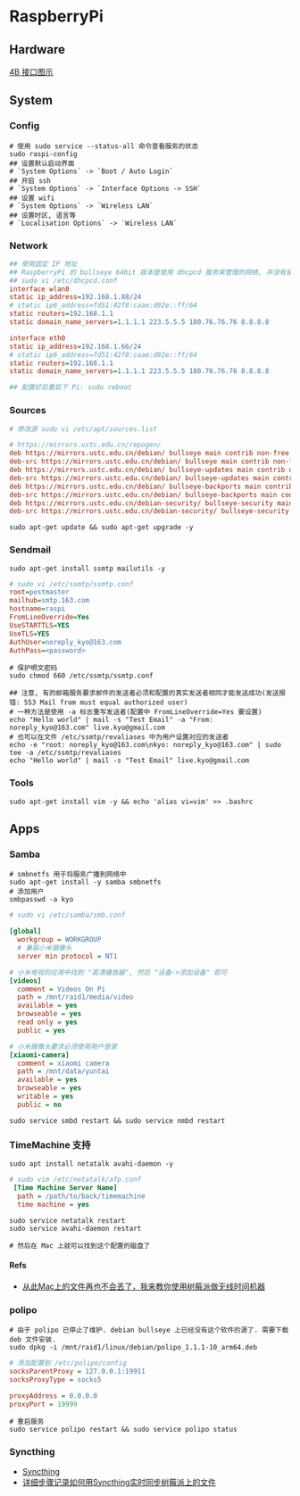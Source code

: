 # RaspberryPi
## Hardware
[4B 接口图示](https://img.alicdn.com/imgextra/i4/2206530532867/O1CN01ZL9ZPk1X385HNnOpj_!!2206530532867.jpg)

## System

### Config
```shell
# 使用 sudo service --status-all 命令查看服务的状态
sudo raspi-config
## 设置默认启动界面
# `System Options` -> `Boot / Auto Login`
## 开启 ssh
# `System Options` -> `Interface Options -> SSH`
## 设置 wifi
# `System Options` -> `Wireless LAN`
## 设置时区, 语言等
# `Localisation Options` -> `Wireless LAN`
```

### Network 
```ini
## 使用固定 IP 地址
## RaspberryPi 的 bullseye 64bit 版本是使用 dhcpcd 服务来管理的网络, 并没有使用 networking
## sudo vi /etc/dhcpcd.conf
interface wlan0
static ip_address=192.168.1.88/24
# static ip6_address=fd51:42f8:caae:d92e::ff/64
static routers=192.168.1.1
static domain_name_servers=1.1.1.1 223.5.5.5 180.76.76.76 8.8.8.8

interface eth0
static ip_address=192.168.1.66/24
# static ip6_address=fd51:42f8:caae:d92e::ff/64
static routers=192.168.1.1
static domain_name_servers=1.1.1.1 223.5.5.5 180.76.76.76 8.8.8.8

## 配置好后重启下 Pi: sudo reboot
```

### Sources

```ini
# 修改源 sudo vi /etc/apt/sources.list

# https://mirrors.ustc.edu.cn/repogen/
deb https://mirrors.ustc.edu.cn/debian/ bullseye main contrib non-free
deb-src https://mirrors.ustc.edu.cn/debian/ bullseye main contrib non-free
deb https://mirrors.ustc.edu.cn/debian/ bullseye-updates main contrib non-free
deb-src https://mirrors.ustc.edu.cn/debian/ bullseye-updates main contrib non-free
deb https://mirrors.ustc.edu.cn/debian/ bullseye-backports main contrib non-free
deb-src https://mirrors.ustc.edu.cn/debian/ bullseye-backports main contrib non-free
deb https://mirrors.ustc.edu.cn/debian-security/ bullseye-security main contrib non-free
deb-src https://mirrors.ustc.edu.cn/debian-security/ bullseye-security main contrib non-free

```

```shell
sudo apt-get update && sudo apt-get upgrade -y
```

### Sendmail
```shell
sudo apt-get install ssmtp mailutils -y
```

```ini
# sudo vi /etc/ssmtp/ssmtp.conf
root=postmaster
mailhub=smtp.163.com
hostname=raspi
FromLineOverride=Yes
UseSTARTTLS=YES
UseTLS=YES
AuthUser=noreply_kyo@163.com
AuthPass=<password>
```

```shell
# 保护明文密码
sudo chmod 660 /etc/ssmtp/ssmtp.conf

## 注意, 有的邮箱服务要求邮件的发送者必须和配置的真实发送者相同才能发送成功(发送报错: 553 Mail from must equal authorized user)
# 一种方法是使用 -a 标志重写发送者(配置中 FromLineOverride=Yes 要设置)
echo "Hello world" | mail -s "Test Email" -a "From: noreply_kyo@163.com" live.kyo@gmail.com
# 也可以在文件 /etc/ssmtp/revaliases 中为用户设置对应的发送者 
echo -e "root: noreply_kyo@163.com\nkyo: noreply_kyo@163.com" | sudo tee -a /etc/ssmtp/revaliases 
echo "Hello world" | mail -s "Test Email" live.kyo@gmail.com
```

### Tools
```shell
sudo apt-get install vim -y && echo 'alias vi=vim' >> .bashrc
```

## Apps
### Samba
```shell
# smbnetfs 用于将服务广播到网络中
sudo apt-get install -y samba smbnetfs
# 添加用户
smbpasswd -a kyo 
```
```ini
# sudo vi /etc/samba/smb.conf

[global]
  workgroup = WORKGROUP
  # 兼容小米摄像头
  server min protocol = NT1

# 小米电视的应用中找到 "高清播放器", 然后 "设备->添加设备" 即可
[videos]
  comment = Videos On Pi
  path = /mnt/raid1/media/video
  available = yes
  browseable = yes
  read only = yes
  public = yes

# 小米摄像头要求必须使用用户登录
[xiaomi-camera]
  comment = xiaomi camera
  path = /mnt/data/yuntai
  available = yes
  browseable = yes
  writable = yes
  public = no

```

```shell
sudo service smbd restart && sudo service nmbd restart
```

### TimeMachine 支持

```shell
sudo apt install netatalk avahi-daemon -y
```
```ini
# sudo vim /etc/netatalk/afp.conf
 [Time Machine Server Name]
  path = /path/to/back/timemachine
  time machine = yes
```

```shell
sudo service netatalk restart
sudo service avahi-daemon restart

# 然后在 Mac 上就可以找到这个配置的磁盘了
```

#### Refs
* [从此Mac上的文件再也不会丟了，我来教你使用树莓派做无线时间机器](https://zhuanlan.zhihu.com/p/335259509)


### polipo
```shell
# 由于 polipo 已停止了维护. debian bullseye 上已经没有这个软件的源了. 需要下载 deb 文件安装.
sudo dpkg -i /mnt/raid1/linux/debian/polipo_1.1.1-10_arm64.deb

```

```ini
# 添加配置到 /etc/polipo/config
socksParentProxy = 127.0.0.1:19911
socksProxyType = socks5

proxyAddress = 0.0.0.0
proxyPort = 19999
```

```shell
# 重启服务
sudo service polipo restart && sudo service polipo status
```

### Syncthing

* [Syncthing](https://syncthing.net/)
* [详细步骤记录如何用Syncthing实时同步树莓派上的文件](https://www.labno3.com/2021/03/31/synchronizing-files-on-your-raspberry-pi-with-syncthing/)


